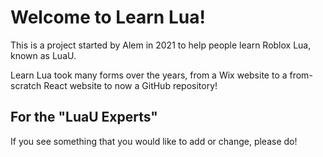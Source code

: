 # Welcome to Learn Lua!
This is a project started by Alem in 2021 to help people learn Roblox Lua, known as LuaU.

Learn Lua took many forms over the years, from a Wix website to a from-scratch React website to now a GitHub repository!

## For the "LuaU Experts"
If you see something that you would like to add or change, please do!
